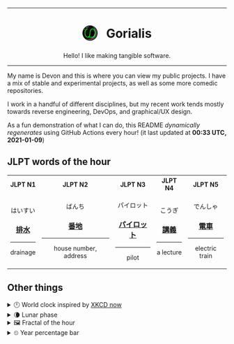 ***

<h1 align="center">
<sub>
    <img src="readme/resources/avatar.png" height="36">
</sub>
&nbsp;
Gorialis
</h1>
<p align="center">
Hello! I like making tangible software.
</p>

***

My name is Devon and this is where you can view my public projects. I have a mix of stable and experimental projects, as well as some more comedic repositories.

I work in a handful of different disciplines, but my recent work tends mostly towards reverse engineering, DevOps, and graphical/UX design.

As a fun demonstration of what I can do, this README *dynamically regenerates* using GitHub Actions every hour! (it last updated at **00:33 UTC, 2021-01-09**)

<h2>JLPT words of the hour</h2>
<table>
    <tr>
        <th>JLPT N1</th>
        <th>JLPT N2</th>
        <th>JLPT N3</th>
        <th>JLPT N4</th>
        <th>JLPT N5</th>
    </tr>
    <tr>
        <td>
            <p align="center">はいすい</p>
            <h3 align="center"><b><a href="https://jisho.org/search/%E6%8E%92%E6%B0%B4">排水</a></b></h3>
            <hr>
            <p align="center">drainage</p>
        </td>
        <td>
            <p align="center">ばんち</p>
            <h3 align="center"><b><a href="https://jisho.org/search/%E7%95%AA%E5%9C%B0">番地</a></b></h3>
            <hr>
            <p align="center">house number,<wbr> address</p>
        </td>
        <td>
            <p align="center">パイロット</p>
            <h3 align="center"><b><a href="https://jisho.org/search/%E3%83%91%E3%82%A4%E3%83%AD%E3%83%83%E3%83%88">パイロット</a></b></h3>
            <hr>
            <p align="center">pilot</p>
        </td>
        <td>
            <p align="center">こうぎ</p>
            <h3 align="center"><b><a href="https://jisho.org/search/%E8%AC%9B%E7%BE%A9">講義</a></b></h3>
            <hr>
            <p align="center">a lecture</p>
        </td>
        <td>
            <p align="center">でんしゃ</p>
            <h3 align="center"><b><a href="https://jisho.org/search/%E9%9B%BB%E8%BB%8A">電車</a></b></h3>
            <hr>
            <p align="center">electric train</p>
        </td>
    </tr>
</table>

<h2>Other things</h2>
<details>
<summary>🕛  World clock inspired by <a href="https://xkcd.com/now">XKCD now</a></summary>

> <img src="generated/now.png" width="512">

</details>
<details>
<summary>🌘 Lunar phase</summary>

The moon is approximately 87.87% through its phase (Waning Crescent).

</details>
<details>
<summary>&#x1f5bc; Fractal of the hour</summary>

> <img src="generated/fractal.png" width="512">

</details>
<details>
<summary>&#x23f2; Year percentage bar</summary>
<pre><code>2021 [▁▁▁▁▁▁▁▁▁▁▁▁▁▁▁▁▁▁▁▁] 2.20%</code></pre>
</details>
